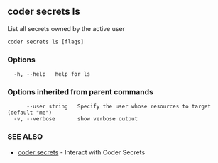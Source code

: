 ## coder secrets ls

List all secrets owned by the active user

```
coder secrets ls [flags]
```

### Options

```
  -h, --help   help for ls
```

### Options inherited from parent commands

```
      --user string   Specify the user whose resources to target (default "me")
  -v, --verbose       show verbose output
```

### SEE ALSO

* [coder secrets](coder_secrets.md)	 - Interact with Coder Secrets

